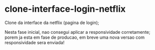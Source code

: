 # clone-interface-login-netflix
Clone da interface da netflix (pagina de login);

Nesta fase inicial, nao consegui aplicar a responsividade corretamente; porem ja esta em fase de producao, em breve uma nova versao com responsividade sera enviada!
